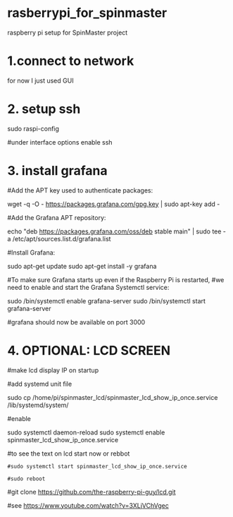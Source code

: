# rasberrypi_for_spinmaster
raspberry pi setup for SpinMaster project


# 1.**connect to network**
for now I just used GUI 

# 2. **setup ssh**
sudo raspi-config

#under interface options enable ssh

# 3. **install grafana**
  #Add the APT key used to authenticate packages:
  
  wget -q -O - https://packages.grafana.com/gpg.key | sudo apt-key add -

  #Add the Grafana APT repository:
  
  echo "deb https://packages.grafana.com/oss/deb stable main" | sudo tee -a /etc/apt/sources.list.d/grafana.list

  #Install Grafana:
  
  sudo apt-get update
  sudo apt-get install -y grafana
  
  #To make sure Grafana starts up even if the Raspberry Pi is restarted,
  #we need to enable and start the Grafana Systemctl service:
  
  sudo /bin/systemctl enable grafana-server
  sudo /bin/systemctl start grafana-server
  
  #grafana should now be available on port 3000


# 4. OPTIONAL: LCD SCREEN

#make lcd display IP on startup

  #add systemd unit file
  
  sudo cp /home/pi/spinmaster_lcd/spinmaster_lcd_show_ip_once.service /lib/systemd/system/
  
  
  
  #enable 
  
  sudo systemctl daemon-reload
  sudo systemctl enable spinmaster_lcd_show_ip_once.service
  
  #to see the text on lcd start now or rebbot
  
    #sudo systemctl start spinmaster_lcd_show_ip_once.service
    
    #sudo reboot
  




#git clone https://github.com/the-raspberry-pi-guy/lcd.git

#see https://www.youtube.com/watch?v=3XLjVChVgec
